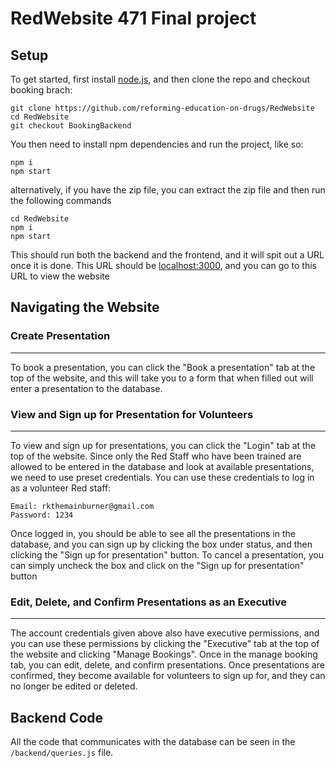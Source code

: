 # RedWebsite 471 Final project

## Setup

To get started, first install [node.js](https://nodejs.org/en/download), and then clone the repo and checkout booking brach: <br />

```
git clone https://github.com/reforming-education-on-drugs/RedWebsite
cd RedWebsite
git checkout BookingBackend
```

You then need to install npm dependencies and run the project, like so: <br />

```
npm i
npm start
```

alternatively, if you have the zip file, you can extract the zip file and then run the following commands

```
cd RedWebsite
npm i
npm start
```

This should run both the backend and the frontend, and it will spit out a URL once it is done. This URL should be [localhost:3000](localhost:3000), and you can go to this URL to view the website

## Navigating the Website

### Create Presentation

---

To book a presentation, you can click the "Book a presentation" tab at the top of the website, and this will take you to a form that when filled out will enter a presentation to the database.

### View and Sign up for Presentation for Volunteers

---

To view and sign up for presentations, you can click the "Login" tab at the top of the website. Since only the Red Staff who have been trained are allowed to be entered in the database and look at available presentations, we need to use preset credentials. You can use these credentials to log in as a volunteer Red staff:

```
Email: rkthemainburner@gmail.com
Password: 1234
```

Once logged in, you should be able to see all the presentations in the database, and you can sign up by clicking the box under status, and then clicking the "Sign up for presentation" button. To cancel a presentation, you can simply uncheck the box and click on the "Sign up for presentation" button

### Edit, Delete, and Confirm Presentations as an Executive

---

The account credentials given above also have executive permissions, and you can use these permissions by clicking the "Executive" tab at the top of the website and clicking "Manage Bookings". Once in the manage booking tab, you can edit, delete, and confirm presentations. Once presentations are confirmed, they become available for volunteers to sign up for, and they can no longer be edited or deleted.

## Backend Code

All the code that communicates with the database can be seen in the `/backend/queries.js` file.
